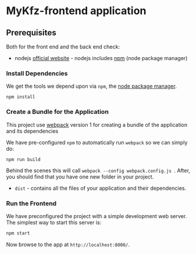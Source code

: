 # MyKfz-frontend application

## Prerequisites

Both for the front end and the back end check:

-   nodejs [official website](https://nodejs.org/en/) - nodejs includes
    [npm](https://www.npmjs.com/) (node package manager)

### Install Dependencies

We get the tools we depend upon via `npm`, the
[node package manager](https://www.npmjs.com).

```
npm install
```

### Create a Bundle for the Application

This project use [webpack](https://github.com/webpack/webpack) version 1 for
creating a bundle of the application and its dependencies

We have pre-configured `npm` to automatically run `webpack` so we can simply do:

```
npm run build
```

Behind the scenes this will call `webpack --config webpack.config.js `. After,
you should find that you have one new folder in your project.

-   `dist` - contains all the files of your application and their dependencies.

### Run the Frontend

We have preconfigured the project with a simple development web server. The
simplest way to start this server is:

```bash
npm start
```

Now browse to the app at `http://localhost:8000/`.
